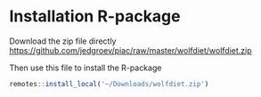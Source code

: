 # Installation R-package

Download the zip file directly https://github.com/jedgroev/piac/raw/master/wolfdiet/wolfdiet.zip

Then use this file to install the R-package

``` r
remotes::install_local('~/Downloads/wolfdiet.zip')
``` 
